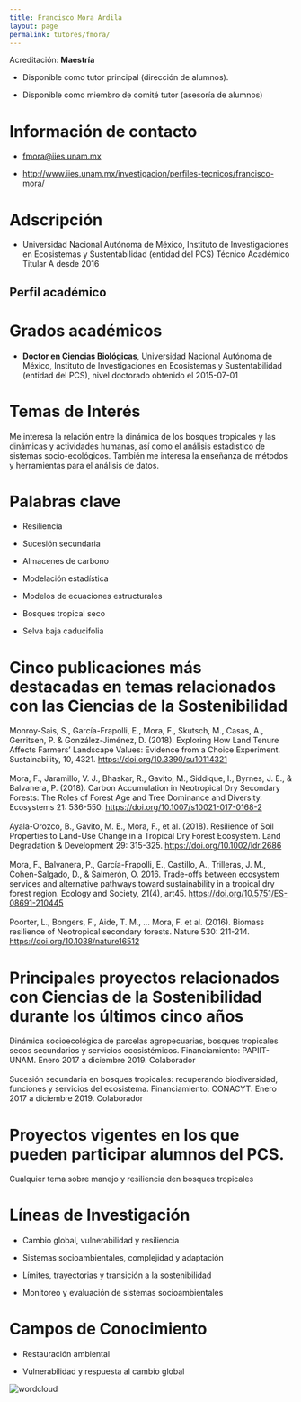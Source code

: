 ```yaml
---
title: Francisco Mora Ardila
layout: page
permalink: tutores/fmora/
---
```


Acreditación: **Maestría**


 - Disponible como tutor principal (dirección de alumnos).


 - Disponible como miembro de comité tutor (asesoría de alumnos)





# Información de contacto

 - <fmora@iies.unam.mx>


 - <a href="http://www.iies.unam.mx/investigacion/perfiles-tecnicos/francisco-mora/" rel="nofollow">http://www.iies.unam.mx/investigacion/perfiles-tecnicos/francisco-mora/</a>




# Adscripción


 - Universidad Nacional Autónoma de México, Instituto de Investigaciones en Ecosistemas y Sustentabilidad (entidad del PCS)    Técnico Académico Titular A desde 2016
 





## Perfil académico


# Grados académicos


 - **Doctor en Ciencias Biológicas**, Universidad Nacional Autónoma de México, Instituto de Investigaciones en Ecosistemas y Sustentabilidad (entidad del PCS), nivel doctorado obtenido el 2015-07-01




# Temas de Interés

Me interesa la relación entre la dinámica de los bosques tropicales y las dinámicas y actividades humanas, así como el análisis estadístico de sistemas socio-ecológicos. También me interesa la enseñanza de métodos y herramientas para el análisis de datos.



# Palabras clave


 - Resiliencia

 - Sucesión secundaria

 - Almacenes de carbono

 - Modelación estadística

 - Modelos de ecuaciones estructurales

 - Bosques tropical seco

 - Selva baja caducifolia




# Cinco publicaciones más destacadas en temas relacionados con las Ciencias de la Sostenibilidad

Monroy-Sais, S., García-Frapolli, E., Mora, F., Skutsch, M., Casas, A., Gerritsen, P. &amp; González-Jiménez, D. (2018). Exploring How Land Tenure Affects Farmers’ Landscape Values: Evidence from a Choice Experiment. Sustainability, 10, 4321. https://doi.org/10.3390/su10114321<br /><br />Mora, F., Jaramillo, V. J., Bhaskar, R., Gavito, M., Siddique, I., Byrnes, J. E., &amp; Balvanera, P. (2018). Carbon Accumulation in Neotropical Dry Secondary Forests: The Roles of Forest Age and Tree Dominance and Diversity. Ecosystems 21: 536-550. https://doi.org/10.1007/s10021-017-0168-2<br /><br />Ayala-Orozco, B., Gavito, M. E., Mora, F., et al. (2018). Resilience of Soil Properties to Land-Use Change in a Tropical Dry Forest Ecosystem. Land Degradation &amp; Development 29: 315-325. https://doi.org/10.1002/ldr.2686 <br /><br />Mora, F., Balvanera, P., García-Frapolli, E., Castillo, A., Trilleras, J. M., Cohen-Salgado, D., &amp; Salmerón, O. 2016. Trade-offs between ecosystem services and alternative pathways toward sustainability in a tropical dry forest region. Ecology and Society, 21(4), art45. https://doi.org/10.5751/ES-08691-210445<br /><br />Poorter, L., Bongers, F., Aide, T. M., … Mora, F. et al. (2016). Biomass resilience of Neotropical secondary forests. Nature 530: 211-214. https://doi.org/10.1038/nature16512




# Principales proyectos relacionados con Ciencias de la Sostenibilidad durante los últimos cinco años

Dinámica socioecológica de parcelas agropecuarias, bosques tropicales secos secundarios y servicios ecosistémicos. Financiamiento: PAPIIT-UNAM. Enero 2017 a diciembre 2019. Colaborador<br /><br />Sucesión secundaria en bosques tropicales: recuperando biodiversidad, funciones y servicios del ecosistema. Financiamiento: CONACYT. Enero 2017 a diciembre 2019. Colaborador




# Proyectos vigentes en los que pueden participar alumnos del PCS.

Cualquier tema sobre manejo y resiliencia den bosques tropicales




# Líneas de Investigación


 - Cambio global, vulnerabilidad y resiliencia

 - Sistemas socioambientales, complejidad y adaptación

 - Límites, trayectorias y transición a la sostenibilidad

 - Monitoreo y evaluación de sistemas socioambientales





# Campos de Conocimiento

 - Restauración ambiental

 - Vulnerabilidad y respuesta al cambio global



![wordcloud](https://sostenibilidad.posgrado.unam.mx/media/perfil-academico/124/wordcloud.png)
